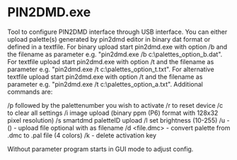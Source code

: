 # PIN2DMD.exe

Tool to configure PIN2DMD interface through USB interface.
You can either upload palette(s) generated by pin2dmd editor in 
binary dat format or defined in a textfile.
For binary upload start pin2dmd.exe with option /b and the filename 
as parameter e.g. "pin2dmd.exe /b c:\palettes_option_b.dat".
For textfile upload start pin2dmd.exe with option /t and the filename 
as parameter e.g. "pin2dmd.exe /t c:\palettes_option_t.txt".
For alternative textfile upload start pin2dmd.exe with option /t and the filename 
as parameter e.g. "pin2dmd.exe /t c:\palettes_option_a.txt".
Additional commands are:

/p followed by the palettenumber you wish to activate
/r to reset device
/c to clear all settings
/i image upload (binary ppm (P6) format with 128x32 pixel resolution)
/s smartdmd paletteID upload
/l set brightness (10-255)
/u - <src> (<dest>) - upload file optional with <dest> as filename
/d <file.dmc> - convert palette from .dmc to .pal file (4 colors)
/k - delete activation key

Without parameter program starts in GUI mode to adjust config.

